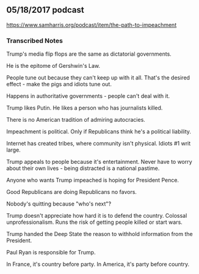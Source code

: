 ## 05/18/2017 podcast

https://www.samharris.org/podcast/item/the-path-to-impeachment

### Transcribed Notes

Trump's media flip flops are the same as dictatorial governments.

He is the epitome of Gershwin's Law.

People tune out because they can't keep up with it all. That's the desired effect - make the pigs and idiots tune out.

Happens in authoritative governments - people can't deal with it.

Trump likes Putin. He likes a person who has journalists killed.

There is no American tradition of admiring autocracies.

Impeachment is political. Only if Republicans think he's a political liability.

Internet has created tribes, where community isn't physical. Idiots #1 writ large.

Trump appeals to people because it's entertainment. Never have to worry about their own lives - being distracted is a national pastime.

Anyone who wants Trump impeached is hoping for President Pence.

Good Republicans are doing Republicans no favors.

Nobody's quitting because "who's next"?

Trump doesn't appreciate how hard it is to defend the country.  Colossal unprofessionalism. Runs the risk of getting people killed or start wars.

Trump handed the Deep State the reason to withhold information from the President.

Paul Ryan is responsible for Trump.

In France, it's country before party.
In America, it's party before country.